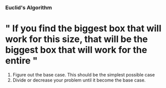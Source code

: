 ### Euclid's Algorithm

# " If you find the biggest box that will work for this size, that will be the biggest box that will work for the entire "

1. Figure out the base case. This should be the simplest possible case
2. Divide or decrease your problem until it become the base case.
